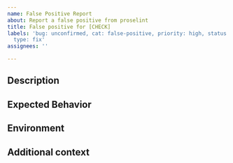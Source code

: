 ```yaml
---
name: False Positive Report
about: Report a false positive from proselint
title: False positive for [CHECK]
labels: 'bug: unconfirmed, cat: false-positive, priority: high, status: awaiting-triage,
  type: fix'
assignees: ''

---
```


## Description

<!-- A clear and concise description, including the check that flagged the input, the input, and why you believe this result to be incorrect. -->

## Expected Behavior

<!-- A clear and concise description of what you expected to happen. -->

## Environment

<!-- Your OS and environment information [e.g. Ubuntu 18.04 LTS,
Python 3.10]. -->

## Additional context

<!-- Add any other context here, including any sources you'd like to reference about the matter. -->
